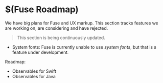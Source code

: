 # $(Fuse Roadmap)

We have big plans for Fuse and UX markup. This section tracks features we are working on, are considering and have rejected.

> This section is being continuously updated.

- System fonts: Fuse is currently unable to use _system fonts_, but that is a feature under development.

Roadmap:
* Observables for Swift
* Observables for Java